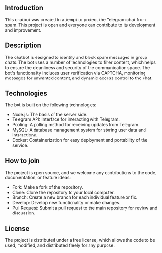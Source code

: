 ## Introduction
This chatbot was created in attempt to protect the Telegram chat from spam. This project is open and everyone can contribute to its development and improvement.

## Description
The chatbot is designed to identify and block spam messages in group chats. The bot uses a number of technologies to filter content, which helps to ensure the cleanliness and security of the communication space. The bot's functionality includes user verification via CAPTCHA, monitoring messages for unwanted content, and dynamic access control to the chat.

## Technologies
The bot is built on the following technologies:

 - Node.js: The basis of the server side.
 - Telegram API: Interface for interacting with Telegram.
 - Pooling: A polling method for receiving updates from Telegram.
 - MySQL: A database management system for storing user data and interactions.
 - Docker: Containerization for easy deployment and portability of the service.

## How to join
The project is open source, and we welcome any contributions to the code, documentation, or feature ideas:

 - Fork: Make a fork of the repository.
 - Clone: Clone the repository to your local computer.
 - Branch: Create a new branch for each individual feature or fix.
 - Develop: Develop new functionality or make changes.
 - Pull Request: Submit a pull request to the main repository for review and discussion.

## License
The project is distributed under a free license, which allows the code to be used, modified, and distributed freely for any purpose.
